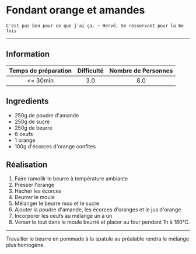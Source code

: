 # Fondant orange et amandes

`C'est pas bon pour ce que j'ai ça. ~ Hervé, Se resservant pour la 6e fois`

---

## Information

| Temps de préparation  | Difficulté    | Nombre de Personnes |
|:---------------------:|:-------------:|:-------------------:|
| <= 30min            | 3.0  | 8.0        |

## Ingredients

- 250g de poudre d'amande
- 250g de sucre
- 250g de beurre
- 6 oeufs
- 1 orange
- 100g d'écorces d'orange confites


## Réalisation

1. Faire ramollir le beurre à température ambiante
1. Presser l'orange
1. Hacher les écorces
1. Beurrer le moule
1. Mélanger le beurre mou et le sucre
1. Ajouter la poudre d'amande, les écorces d'oranges et le jus d'orange
1. Incorporer les oeufs au mélange un à un
1. Verser le tout dans le moule beurré et placer au four pendant 1h à 180°C.


---

Travailler le beurre en pommade à la spatule au préalable rendra le mélange plus homogène.
